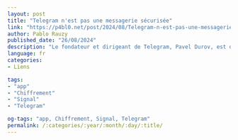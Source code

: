```yaml
---
layout: post
title: "Telegram n'est pas une messagerie sécurisée"
link: "https://p4bl0.net/post/2024/08/Telegram-n-est-pas-une-messagerie-securisee"
author: Pablo Rauzy
published_date: "26/08/2024"
description: "Le fondateur et dirigeant de Telegram, Pavel Durov, est détenu en France à la surprise générale. Il a été interpellé près de Paris alors qu’il venait d’arriver avec son jet privé. L’arrestation du patron de l’une des applications les plus utilisées au monde, notamment en Ukraine et en Russie, provoque depuis de nombreux commentaires, y compris sur le thème de la liberté d’expression."
language: fr
categories:
- Liens

tags:
- "app"
- "Chiffrement"
- "Signal"
- "Telegram"

og-tags: "app, Chiffrement, Signal, Telegram"
permalink: /:categories/:year/:month/:day/:title/
---
```

